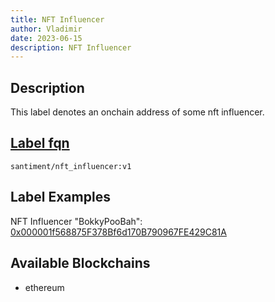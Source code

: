 ```yaml
---
title: NFT Influencer
author: Vladimir
date: 2023-06-15
description: NFT Influencer
---
```


## Description

This label denotes an onchain address of some nft influencer.

## [Label fqn](/label-fqn)

`santiment/nft_influencer:v1`

## Label Examples

NFT Influencer "BokkyPooBah": [0x000001f568875F378Bf6d170B790967FE429C81A](https://etherscan.io/address/0x000001f568875F378Bf6d170B790967FE429C81A)

## Available Blockchains

- ethereum